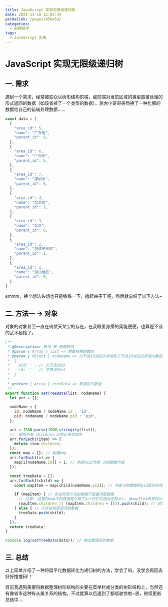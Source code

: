 ```yaml
---
title: JavaScript 实现无限级递归树
date: 2021-11-10 12:03:34
permalink: /pages/b56a5d/
categories:
  - 前端技术
tags:
  - JavaScript 实用
---
```


# JavaScript 实现无限级递归树

## 一. 需求

遇到一个需求，经常被联众以树形结构前端，或前端对当前区域的类型直接处理的形式返回的数据（如该省掉了一个类型的数据）。后台小哥哥突然换了一种化解的数据给自己的前端处理数据......

```js
const data = [
  {
    "area_id": 5,
    "name": "广东省",
    "parent_id": 0,
  },  
  {
    "area_id": 6,
    "name": "广州市",
    "parent_id": 5,
  },
  {
    "area_id": 7,
    "name": "深圳市",
    "parent_id": 5,
  },
  {
    "area_id": 4,
    "name": "北京市",
    "parent_id": 3,
  },
  {
    "area_id": 3,
    "name": "北京",
    "parent_id": 0,
  },
  {
    "area_id": 2,
    "name": "测试子地区",
    "parent_id": 1,
  },
  {
    "area_id": 1,
    "name": "测试地区",
    "parent_id": 0,
  }
]
```

emmm，换个想法头想也只是练练一下，撸起袖子干吧，然后就总结了以下方法~

## 二. 方法一 → 对象

对象的对象甚至一直在倚仗天龙宝的存在，在我眼里身旁的奥能便便，也算是不错的武术秘籍了。

```js
/**
 * @Description: 数组 转 嵌套数组
 * @param { Array } list => 需要转换的数组
 * @param { Object } nodeName => 父节点id对应的字段和子节点id对应的字段的集合
 *  {
 *    pid: '', // 父节点的id
 *    id: ''   // 字节点的id
 *  }
 *
 * @return { Array } treeData => 转换后的数组
 */
export function setTreeData(list, nodeName) {
  let arr = [];

  nodeName = {
    id: nodeName ? nodeName.id : 'id',
    pid: nodeName ? nodeName.pid : 'pid',
  };

  arr = JSON.parse(JSON.stringify(list));
  //  删除所有 children,以防止多次调用
  arr.forEach((item) => {
    delete item.children;
  });
  const map = {}; // 构建map
  arr.forEach((i) => {
    map[i[nodeName.id]] = i; // 构建以id为键 当前数据为值
  });

  const treeData = [];
  arr.forEach((child) => {
    const mapItem = map[child[nodeName.pid]]; // 判断当前数据的pid是否存在map中

    if (mapItem) { // 存在则表示当前数据不是最顶层数据
      // 注意: 这里的map中的数据是引用了arr的它的指向还是arr，当mapItem改变时arr也会改变,踩坑点
      (mapItem.children || (mapItem.children = [])).push(child); // 这里判断mapItem中是否存在children, 存在则插入当前数据, 不存在则赋值children为[]然后再插入当前数据
    } else { // 不存在则是组顶层数据
      treeData.push(child);
    }
  });
  return treeData;
}

console.log(setTreeData(data)); // 输出整理后的数据
```

## 三. 总结

以上简单介绍了一种将扁平化数据转化为递归树的方法，学会了吗，没学会再回去好好撸撸码!！

目前我遇到需要将数据整理树形结构的主要在菜单栏或分类的树形结构上，当然还有像省市这种有从属关系的结构。不过就算以后遇到了都唔驶惊啦~恩，继续更新总结中....
